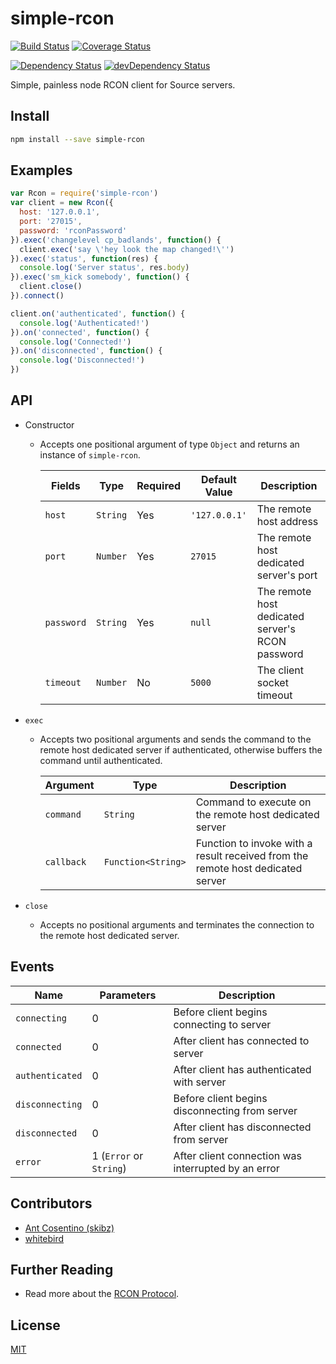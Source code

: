 
# simple-rcon

[![Build Status](https://travis-ci.org/prestonp/simple-rcon.svg?branch=master)](https://travis-ci.org/prestonp/simple-rcon)
[![Coverage Status](https://coveralls.io/repos/prestonp/simple-rcon/badge.svg?branch=master&service=github)](https://coveralls.io/github/prestonp/simple-rcon?branch=master)

[![Dependency Status](https://david-dm.org/prestonp/simple-rcon.svg)](https://david-dm.org/prestonp/simple-rcon)
[![devDependency Status](https://david-dm.org/prestonp/simple-rcon/dev-status.svg)](https://david-dm.org/prestonp/simple-rcon#info=devDependencies)

Simple, painless node RCON client for Source servers.

## Install

```bash
npm install --save simple-rcon
```

## Examples

```javascript
var Rcon = require('simple-rcon')
var client = new Rcon({
  host: '127.0.0.1',
  port: '27015',
  password: 'rconPassword'
}).exec('changelevel cp_badlands', function() {
  client.exec('say \'hey look the map changed!\'')
}).exec('status', function(res) {
  console.log('Server status', res.body)
}).exec('sm_kick somebody', function() {
  client.close()
}).connect()

client.on('authenticated', function() {
  console.log('Authenticated!')
}).on('connected', function() {
  console.log('Connected!')
}).on('disconnected', function() {
  console.log('Disconnected!')
})
```

## API

* Constructor
  - Accepts one positional argument of type `Object` and returns an instance of `simple-rcon`.

    Fields | Type | Required | Default Value | Description
    ------ | ---- | -------- | ------------- | -----------
    `host` | `String` | Yes | `'127.0.0.1'` | The remote host address
    `port` | `Number` | Yes | `27015` | The remote host dedicated server's port
    `password` | `String` | Yes | `null` | The remote host dedicated server's RCON password
    `timeout` | `Number` | No | `5000` | The client socket timeout

* `exec`
  - Accepts two positional arguments and sends the command to the remote host dedicated server if authenticated, otherwise buffers the command until authenticated.

    Argument | Type | Description
    -------- | ---- | -----------
    `command` | `String` | Command to execute on the remote host dedicated server
    `callback` | `Function<String>` | Function to invoke with a result received from the remote host dedicated server

* `close`
  - Accepts no positional arguments and terminates the connection to the remote host dedicated server.

## Events

Name | Parameters | Description
---- | ---------- | -----------
`connecting` | 0 | Before client begins connecting to server
`connected` | 0 | After client has connected to server
`authenticated` | 0 | After client has authenticated with server
`disconnecting` | 0 | Before client begins disconnecting from server
`disconnected` | 0 | After client has disconnected from server
`error` | 1 (`Error` or `String`) | After client connection was interrupted by an error

## Contributors

* [Ant Cosentino (skibz)](https://github.com/skibz)
* [whitebird](https://github.com/whitebird)

## Further Reading

* Read more about the [RCON Protocol](https://developer.valvesoftware.com/wiki/Source_RCON_Protocol).

## License

[MIT](LICENSE.md)
